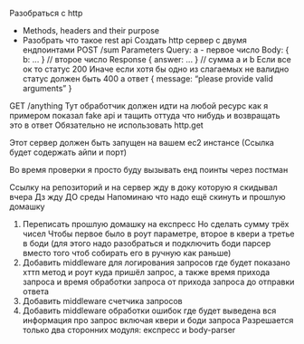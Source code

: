 Разобраться с http
- Methods, headers and their purpose 
- Разобрать что такое rest api
Создать http сервер с двумя ендпоинтами 
POST /sum
Parameters 
Query: a - первое число
Body: { b: ... }  // второе число
Response
{ answer: ... } // сумма a и b
Если все ок то статус 200
Иначе если хотя бы одно из слагаемых не валидно статус должен быть 400 а ответ
{ message: “please provide valid arguments” }

GET
/anything
 Тут обработчик должен идти на любой ресурс как я примером показал fake api и тащить оттуда что нибудь и возвращать это в ответ
Обязательно не использовать http.get

Этот сервер должен быть запущен на вашем ec2 инстансе 
(Ссылка будет содержать айпи и порт)

Во время проверки я просто буду вызывать енд поинты через постман 

Ссылку на репозиторий и на сервер жду в доку которую я скидывал вчера
Дз жду ДО среды
Напоминаю что надо ещё скинуть и прошлую домашку


1. Переписать прошлую домашку на експресс
Но сделать сумму трёх чисел
Чтобы первое было в роут параметре, второе в квери а третье в боди (для этого надо разобраться и подключить боди парсер вместо того чтоб собирать его в ручную как раньше)
2.  Добавить middleware для логирования запросов где будет показано хттп метод и роут куда пришёл запрос, а также время прихода запроса и время обработки запроса от прихода запроса до отправки ответа
3. Добавить middleware счетчика запросов
4. Добавить middleware обработки ошибок где будет выведена вся информация про запрос включая квери и боди запроса 
Разрешается только два сторонних модуля: експресс и body-parser